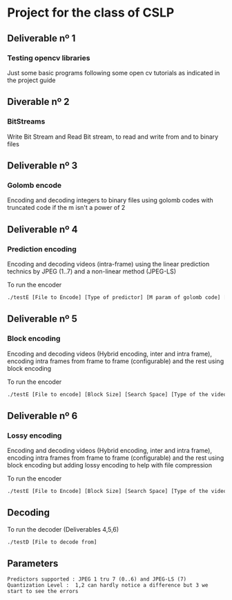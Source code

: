 # Project for the class of CSLP

## Deliverable nº 1

### Testing opencv libraries

Just some basic programs following some open cv tutorials as indicated in the project guide
 
## Diverable nº 2

### BitStreams
Write Bit Stream and Read Bit stream, to read and write from and to binary files

## Deliverable nº 3

### Golomb encode
Encoding and decoding integers to binary files using golomb codes with truncated code if the m isn't a power of 2

## Deliverable nº 4

### Prediction encoding
Encoding and decoding videos (intra-frame) using the linear prediction technics by JPEG (1..7) and a non-linear method (JPEG-LS)

To run the encoder

```bash
./testE [File to Encode] [Type of predictor] [M param of golomb code] [Name of the file to encode to]  [Type of the video]
```

## Deliverable nº 5

### Block encoding
Encoding and decoding videos (Hybrid encoding, inter and intra frame), encoding intra frames from frame to frame (configurable) and the rest using block encoding

To run the encoder

```bash
./testE [File to encode] [Block Size] [Search Space] [Type of the video] [Type of predictor] [M param of golomb code] [Period] [Name of the file to encode to]
```

## Deliverable nº 6

### Lossy encoding
Encoding and decoding videos (Hybrid encoding, inter and intra frame), encoding intra frames from frame to frame (configurable) and the rest using block encoding but adding lossy encoding to help with file compression

To run the encoder

```bash
./testE [File to Encode] [Block Size] [Search Space] [Type of the video] [Type of predictor] [M param of golomb code] [Period] [Quantization level] [Name of the file to encode to]
```
## Decoding

To run the decoder (Deliverables 4,5,6)

```bash
./testD [File to decode from]
```

## Parameters
    Predictors supported : JPEG 1 tru 7 (0..6) and JPEG-LS (7)
    Quantization Level :  1,2 can hardly notice a difference but 3 we start to see the errors
    
